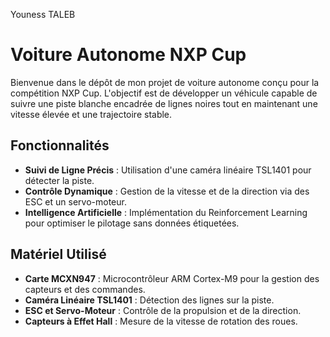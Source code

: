Youness TALEB
# Voiture Autonome NXP Cup

Bienvenue dans le dépôt de mon projet de voiture autonome conçu pour la compétition NXP Cup. L'objectif est de développer un véhicule capable de suivre une piste blanche encadrée de lignes noires tout en maintenant une vitesse élevée et une trajectoire stable.

## Fonctionnalités

- **Suivi de Ligne Précis** : Utilisation d'une caméra linéaire TSL1401 pour détecter la piste.
- **Contrôle Dynamique** : Gestion de la vitesse et de la direction via des ESC et un servo-moteur.
- **Intelligence Artificielle** : Implémentation du Reinforcement Learning pour optimiser le pilotage sans données étiquetées.

## Matériel Utilisé

- **Carte MCXN947** : Microcontrôleur ARM Cortex-M9 pour la gestion des capteurs et des commandes.
- **Caméra Linéaire TSL1401** : Détection des lignes sur la piste.
- **ESC et Servo-Moteur** : Contrôle de la propulsion et de la direction.
- **Capteurs à Effet Hall** : Mesure de la vitesse de rotation des roues.
